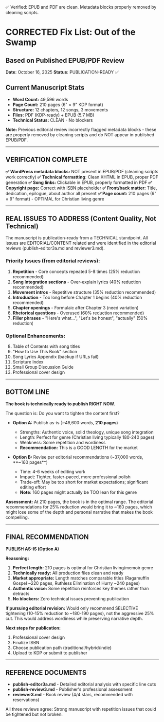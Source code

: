 ✅ Verified: EPUB and PDF are clean. Metadata blocks properly removed by cleaning scripts.

# CORRECTED Fix List: Out of the Swamp
## Based on Published EPUB/PDF Review
**Date:** October 16, 2025
**Status:** PUBLICATION-READY ✅

## Current Manuscript Stats
- **Word Count:** 49,596 words
- **Page Count:** 210 pages (6" × 9" KDP format)
- **Structure:** 12 chapters, 12 songs, 3 movements
- **Files:** PDF (KDP-ready) + EPUB (5.7 MB)
- **Technical Status:** CLEAN - No blockers

**Note:** Previous editorial review incorrectly flagged metadata blocks - these are properly removed by cleaning scripts and do NOT appear in published EPUB/PDF.

---

## VERIFICATION COMPLETE

**✅ WordPress metadata blocks:** NOT present in EPUB/PDF (cleaning scripts work correctly)
**✅ Technical formatting:** Clean XHTML in EPUB, proper PDF generation
**✅ Song links:** Clickable in EPUB, properly formatted in PDF
**✅ Copyright page:** Correct with ISBN placeholder
**✅ Front/back matter:** Title, dedication, epilogue, about author all present
**✅ Page count:** 210 pages (6" × 9" format) - OPTIMAL for Christian living genre

---

## REAL ISSUES TO ADDRESS (Content Quality, Not Technical)

The manuscript is publication-ready from a TECHNICAL standpoint. All issues are EDITORIAL/CONTENT related and were identified in the editorial reviews (publish-editor3a.md and reviewer3.md).

### Priority Issues (from editorial reviews):

1. **Repetition** - Core concepts repeated 5-8 times (25% reduction recommended)
2. **Song Integration sections** - Over-explain lyrics (40% reduction recommended)  
3. **Movement intros** - Repetitive structure (35% reduction recommended)
4. **Introduction** - Too long before Chapter 1 begins (40% reduction recommended)
5. **Chapter openings** - Formulaic after Chapter 3 (need variation)
6. **Rhetorical questions** - Overused (60% reduction recommended)
7. **Filler phrases** - "Here's what...", "Let's be honest", "actually" (50% reduction)

### Optional Enhancements:

8. Table of Contents with song titles
9. "How to Use This Book" section
10. Song Lyrics Appendix (backup if URLs fail)
11. Scripture Index
12. Small Group Discussion Guide
13. Professional cover design

---

## BOTTOM LINE

**The book is technically ready to publish RIGHT NOW.**

The question is: Do you want to tighten the content first?

- **Option A:** Publish as-is (~49,600 words, **210 pages**)
  - Strengths: Authentic voice, solid theology, unique song integration
  - Length: Perfect for genre (Christian living typically 180-240 pages)
  - Weakness: Some repetition and wordiness
  - **Recommendation:** This is a GOOD LENGTH for the market

- **Option B:** Revise per editorial recommendations (~37,000 words, **~160 pages**)
  - Time: 4-6 weeks of editing work
  - Impact: Tighter, faster-paced, more professional polish
  - Trade-off: May be too short for market expectations; significant editing effort
  - **Note:** 160 pages might actually be TOO lean for this genre

**Assessment:** At 210 pages, the book is in the optimal range. The editorial recommendations for 25% reduction would bring it to ~160 pages, which might lose some of the depth and personal narrative that makes the book compelling.

---

## FINAL RECOMMENDATION

**PUBLISH AS-IS (Option A)**

**Reasoning:**
1. **Perfect length:** 210 pages is optimal for Christian living/memoir genre
2. **Technically ready:** All production files clean and ready
3. **Market appropriate:** Length matches comparable titles (Ragamuffin Gospel ~220 pages, Ruthless Elimination of Hurry ~240 pages)
4. **Authentic voice:** Some repetition reinforces key themes rather than detracts
5. **No blockers:** Zero technical issues preventing publication

**If pursuing editorial revision:** Would only recommend SELECTIVE tightening (10-15% reduction to ~180-190 pages), not the aggressive 25% cut. This would address wordiness while preserving narrative depth.

**Next steps for publication:**
1. Professional cover design
2. Finalize ISBN
3. Choose publication path (traditional/hybrid/indie)
4. Upload to KDP or submit to publisher

---

## REFERENCE DOCUMENTS

- **publish-editor3a.md** - Detailed editorial analysis with specific line cuts
- **publish-review3.md** - Publisher's professional assessment
- **reviewer3.md** - Book review (4/4 stars, recommended with reservations)

All three reviews agree: Strong manuscript with repetition issues that could be tightened but not broken.

